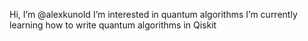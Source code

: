 Hi, I’m @alexkunold
I’m interested in quantum algorithms
I’m currently learning how to write quantum algorithms in Qiskit


<!---
alexkunold/alexkunold is a ✨ special ✨ repository because its `README.md` (this file) appears on your GitHub profile.
You can click the Preview link to take a look at your changes.
--->
